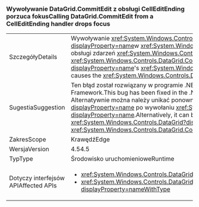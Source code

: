 ### <a name="calling-datagridcommitedit-from-a-celleditending-handler-drops-focus"></a><span data-ttu-id="cb5f2-101">Wywoływanie DataGrid.CommitEdit z obsługi CellEditEnding porzuca fokus</span><span class="sxs-lookup"><span data-stu-id="cb5f2-101">Calling DataGrid.CommitEdit from a CellEditEnding handler drops focus</span></span>

|   |   |
|---|---|
|<span data-ttu-id="cb5f2-102">Szczegóły</span><span class="sxs-lookup"><span data-stu-id="cb5f2-102">Details</span></span>|<span data-ttu-id="cb5f2-103">Wywoływanie <xref:System.Windows.Controls.DataGrid.CommitEdit> z jednego z <xref:System.Windows.Controls.DataGrid?displayProperty=name>w <xref:System.Windows.Controls.DataGrid.CellEditEnding?displayProperty=name> powoduje, że obsługi zdarzeń <xref:System.Windows.Controls.DataGrid?displayProperty=name> utratę fokusu.</span><span class="sxs-lookup"><span data-stu-id="cb5f2-103">Calling <xref:System.Windows.Controls.DataGrid.CommitEdit> from one of the <xref:System.Windows.Controls.DataGrid?displayProperty=name>'s <xref:System.Windows.Controls.DataGrid.CellEditEnding?displayProperty=name> event handlers causes the <xref:System.Windows.Controls.DataGrid?displayProperty=name> to lose focus.</span></span>|
|<span data-ttu-id="cb5f2-104">Sugestia</span><span class="sxs-lookup"><span data-stu-id="cb5f2-104">Suggestion</span></span>|<span data-ttu-id="cb5f2-105">Ten błąd został rozwiązany w programie .NET Framework 4.5.2, więc można uniknąć przez uaktualnienie programu .NET Framework.</span><span class="sxs-lookup"><span data-stu-id="cb5f2-105">This bug has been fixed in the .NET Framework 4.5.2, so it can be avoided by upgrading the .NET Framework.</span></span> <span data-ttu-id="cb5f2-106">Alternatywnie można należy unikać ponownie, wybierając jawnie <xref:System.Windows.Controls.DataGrid?displayProperty=name> po wywołaniu <xref:System.Windows.Controls.DataGrid.CommitEdit?displayProperty=name>.</span><span class="sxs-lookup"><span data-stu-id="cb5f2-106">Alternatively, it can be avoided by explicitly re-selecting the <xref:System.Windows.Controls.DataGrid?displayProperty=name> after calling <xref:System.Windows.Controls.DataGrid.CommitEdit?displayProperty=name>.</span></span>|
|<span data-ttu-id="cb5f2-107">Zakres</span><span class="sxs-lookup"><span data-stu-id="cb5f2-107">Scope</span></span>|<span data-ttu-id="cb5f2-108">Krawędź</span><span class="sxs-lookup"><span data-stu-id="cb5f2-108">Edge</span></span>|
|<span data-ttu-id="cb5f2-109">Wersja</span><span class="sxs-lookup"><span data-stu-id="cb5f2-109">Version</span></span>|<span data-ttu-id="cb5f2-110">4.5</span><span class="sxs-lookup"><span data-stu-id="cb5f2-110">4.5</span></span>|
|<span data-ttu-id="cb5f2-111">Typ</span><span class="sxs-lookup"><span data-stu-id="cb5f2-111">Type</span></span>|<span data-ttu-id="cb5f2-112">Środowisko uruchomieniowe</span><span class="sxs-lookup"><span data-stu-id="cb5f2-112">Runtime</span></span>|
|<span data-ttu-id="cb5f2-113">Dotyczy interfejsów API</span><span class="sxs-lookup"><span data-stu-id="cb5f2-113">Affected APIs</span></span>|<ul><li><xref:System.Windows.Controls.DataGrid.CommitEdit?displayProperty=nameWithType></li><li><xref:System.Windows.Controls.DataGrid.CommitEdit(System.Windows.Controls.DataGridEditingUnit,System.Boolean)?displayProperty=nameWithType></li></ul>|

